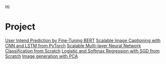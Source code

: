 #
Hi



# Project
[User Intend Prediction by Fine-Tuning BERT]()
[Scalable Image Captioning with CNN and LSTM from PyTorch]()
[Scalable Multi-layer Neural Network Classification from Scratch]()
[Logistic and Softmax Regression with SGD from Scratch]()
[Image generation with PCA](https://colab.research.google.com/drive/1W9DHmLKzIDBptcfM3VXRMDVx6pvcnCEP?usp=sharing)


